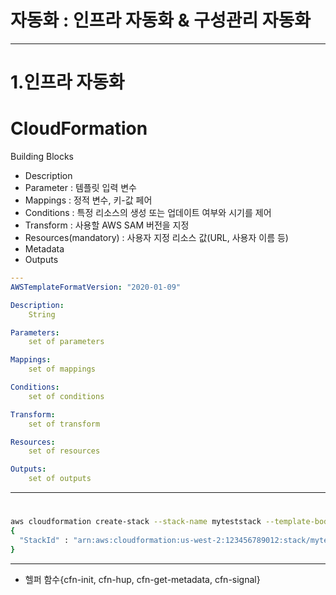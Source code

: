 # 자동화 : 인프라 자동화 & 구성관리 자동화

---

# 1.인프라 자동화

# CloudFormation

Building Blocks


- Description 
- Parameter :  템플릿 입력 변수
- Mappings : 정적 변수, 키-값 페어
- Conditions : 특정 리소스의 생성 또는 업데이트 여부와 시기를 제어
- Transform : 사용할 AWS SAM 버전을 지정
- Resources(mandatory) : 사용자 지정 리소스 값(URL, 사용자 이름 등)
- Metadata
- Outputs

```yaml
---
AWSTemplateFormatVersion: "2020-01-09"

Description: 
    String

Parameters:
    set of parameters

Mappings: 
    set of mappings

Conditions: 
    set of conditions

Transform: 
    set of transform

Resources: 
    set of resources

Outputs:
    set of outputs
```

---

# 
```bash
aws cloudformation create-stack --stack-name myteststack --template-body file:///home/testuser/mytemplate.json --parameters ParameterKey=Parm1,ParameterValue=test1 ParameterKey=Parm2,ParameterValue=test2
{
  "StackId" : "arn:aws:cloudformation:us-west-2:123456789012:stack/myteststack/330b0120-1771-11e4-af37-50ba1b98bea6"
}
```

---

- 헬퍼 함수{cfn-init, cfn-hup, cfn-get-metadata, cfn-signal}
